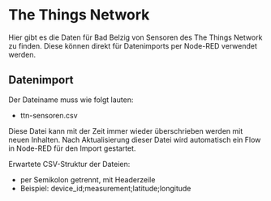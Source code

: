 # The Things Network

Hier gibt es die Daten für Bad Belzig von Sensoren des The Things Network zu finden. Diese können direkt für Datenimports per Node-RED verwendet werden.

## Datenimport

Der Dateiname muss wie folgt lauten:

- ttn-sensoren.csv

Diese Datei kann mit der Zeit immer wieder überschrieben werden mit neuen Inhalten. Nach Aktualisierung dieser Datei wird automatisch ein Flow in Node-RED für den Import gestartet.

Erwartete CSV-Struktur der Dateien:

- per Semikolon getrennt, mit Headerzeile
- Beispiel: device_id;measurement;latitude;longitude
